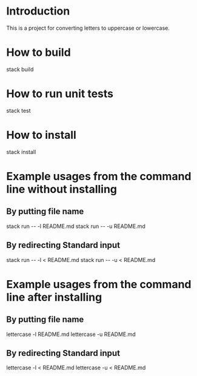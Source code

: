 # Introduction
This is a project for converting letters to uppercase or lowercase.


# How to build
stack build

# How to run unit tests
stack test

# How to install
stack install

# Example usages from the command line without installing

## By putting file name
stack run -- -l README.md
stack run -- -u README.md

## By redirecting Standard input
stack run -- -l < README.md
stack run -- -u < README.md


# Example usages from the command line after installing

## By putting file name
lettercase -l README.md
lettercase -u README.md

## By redirecting Standard input
lettercase -l < README.md
lettercase -u < README.md
